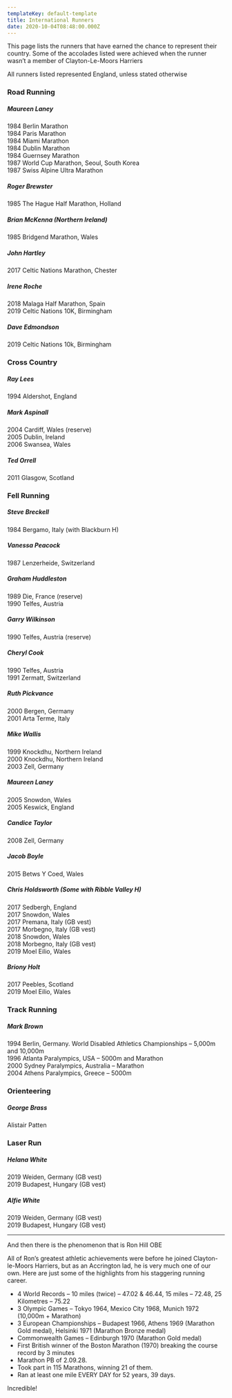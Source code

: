 ```yaml
---
templateKey: default-template
title: International Runners
date: 2020-10-04T08:48:00.000Z
---
```

This page lists the runners that have earned the chance to represent their country. Some of the accolades listed were achieved when the runner wasn’t a member of Clayton-Le-Moors Harriers

All runners listed represented England, unless stated otherwise

### Road Running

##### Maureen Laney

1984 Berlin Marathon\
1984 Paris Marathon\
1984 Miami Marathon\
1984 Dublin Marathon\
1984 Guernsey Marathon\
1987 World Cup Marathon, Seoul, South Korea\
1987 Swiss Alpine Ultra Marathon

##### Roger Brewster

1985 The Hague Half Marathon, Holland

##### Brian McKenna (Northern Ireland)

1985 Bridgend Marathon, Wales

##### John Hartley

2017 Celtic Nations Marathon, Chester

##### Irene Roche

2018 Malaga Half Marathon, Spain\
2019 Celtic Nations 10K, Birmingham

##### Dave Edmondson

2019 Celtic Nations 10k, Birmingham

### Cross Country

##### Ray Lees

1994 Aldershot, England

##### Mark Aspinall

2004 Cardiff, Wales (reserve)\
2005 Dublin, Ireland\
2006 Swansea, Wales

##### Ted Orrell

2011 Glasgow, Scotland

### Fell Running

##### Steve Breckell

1984 Bergamo, Italy (with Blackburn H)

##### Vanessa Peacock

1987 Lenzerheide, Switzerland

##### Graham Huddleston

1989 Die, France (reserve)\
1990 Telfes, Austria

##### Garry Wilkinson

1990 Telfes, Austria (reserve)

##### Cheryl Cook

1990 Telfes, Austria\
1991 Zermatt, Switzerland

##### Ruth Pickvance

2000 Bergen, Germany\
2001 Arta Terme, Italy

##### Mike Wallis

1999 Knockdhu, Northern Ireland\
2000 Knockdhu, Northern Ireland\
2003 Zell, Germany

##### Maureen Laney

2005 Snowdon, Wales\
2005 Keswick, England

##### Candice Taylor

2008 Zell, Germany

##### Jacob Boyle

2015 Betws Y Coed, Wales

##### Chris Holdsworth (Some with Ribble Valley H)

2017 Sedbergh, England\
2017 Snowdon, Wales\
2017 Premana, Italy (GB vest)\
2017 Morbegno, Italy (GB vest)\
2018 Snowdon, Wales\
2018 Morbegno, Italy (GB vest)\
2019 Moel Eilio, Wales

##### Briony Holt

2017 Peebles, Scotland\
2019 Moel Eilio, Wales

### Track Running

##### Mark Brown

1994 Berlin, Germany. World Disabled Athletics Championships – 5,000m and 10,000m\
1996 Atlanta Paralympics, USA – 5000m and Marathon\
2000 Sydney Paralympics, Australia – Marathon\
2004 Athens Paralympics, Greece – 5000m

### Orienteering

##### George Brass

Alistair Patten

### Laser Run

##### Helana White

2019 Weiden, Germany (GB vest)\
2019 Budapest, Hungary (GB vest)

##### Alfie White

2019 Weiden, Germany (GB vest)\
2019 Budapest, Hungary (GB vest)

- - -

And then there is the phenomenon that is Ron Hill OBE

All of Ron’s greatest athletic achievements were before he joined Clayton-le-Moors Harriers, but as an Accrington lad, he is very much one of our own. Here are just some of the highlights from his staggering running career.

* 4 World Records – 10 miles (twice) – 47.02 & 46.44, 15 miles – 72.48, 25 Kilometres – 75.22
* 3 Olympic Games – Tokyo 1964, Mexico City 1968, Munich 1972 (10,000m + Marathon)
* 3 European Championships – Budapest 1966, Athens 1969 (Marathon Gold medal), Helsinki 1971 (Marathon Bronze medal)
* Commonwealth Games – Edinburgh 1970 (Marathon Gold medal)
* First British winner of the Boston Marathon (1970) breaking the course record by 3 minutes
* Marathon PB of 2.09.28.
* Took part in 115 Marathons, winning 21 of them.
* Ran at least one mile EVERY DAY for 52 years, 39 days.

Incredible!